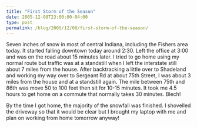 ```yaml
---
title: "First Storm of the Season"
date: 2005-12-08T23:00:00-04:00
type: post
permalink: /blog/2005/12/08/first-storm-of-the-season/
---
```

Seven inches of snow in most of central Indiana, including the Fishers area today. It started falling downtown today around 2:30. Left the office at 3:00 and was on the road about 15 minutes later. I tried to go home using my normal route but traffic was at a standstill when I left the interstate still about 7 miles from the house. After backtracking a little over to Shadeland and working my way over to Sergeant Rd at about 75th Street, I was about 3 miles from the house and at a standstill again. The mile between 75th and 86th was move 50 to 100 feet then sit for 10-15 minutes. It took me 4.5 hours to get home on a commute that normally takes 30 minutes. Blech!

By the time I got home, the majority of the snowfall was finished. I shovelled the driveway so that it would be clear but I brought my laptop with me and plan on working from home tomorrow anyway!
